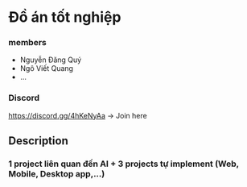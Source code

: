 # Đồ án tốt nghiệp

### members
* Nguyễn Đăng Quý
* Ngô Viết Quang
* ...

### Discord
https://discord.gg/4hKeNyAa -> Join here

## Description
### 1 project liên quan đến AI + 3 projects tự implement (Web, Mobile, Desktop app,...)
